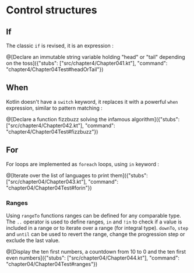 # Control structures

## If

The classic `if` is revised, it is an expression :

@[Declare an immutable string variable holding "head" or "tail" depending on the toss]({"stubs": ["src/chapter4/Chapter041.kt"], "command": "chapter4/Chapter04Test#headOrTail"})

## When

Kotlin doesn't have a `switch` keyword, it replaces it with a powerful `when` expression, similar to pattern matching :

@[Declare a function fizzbuzz solving the infamous algorithm]({"stubs": ["src/chapter4/Chapter042.kt"], "command": "chapter4/Chapter04Test#fizzbuzz"})

## For

For loops are implemented as `foreach` loops, using `in` keyword :

@[Iterate over the list of languages to print them]({"stubs": ["src/chapter04/Chapter043.kt"], "command": "chapter04/Chapter04Test#forin"})

### Ranges

Using `rangeTo` functions ranges can be defined for any comparable type.
The `..` operator is used to define ranges, `in` and `!in` to check if a value is included in a range or to iterate over a range (for integral type).
`downTo`, `step` and `until` can be used to revert the range, change the progression step or exclude the last value.

@[Display the ten first numbers, a countdown from 10 to 0 and the ten first even numbers]({"stubs": ["src/chapter04/Chapter044.kt"], "command": "chapter04/Chapter04Test#ranges"})
